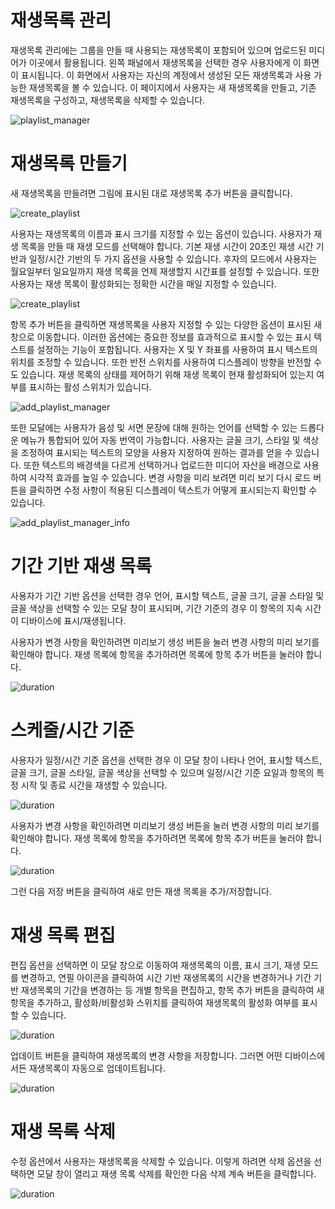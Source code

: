 # 재생목록 관리

<div class="description">

재생목록 관리에는 그룹을 만들 때 사용되는 재생목록이 포함되어 있으며 업로드된 미디어가 이곳에서 활용됩니다. 왼쪽 패널에서 재생목록을 선택한 경우 사용자에게 이 화면이 표시됩니다. 이 화면에서 사용자는 자신의 계정에서 생성된 모든 재생목록과 사용 가능한 재생목록을 볼 수 있습니다. 이 페이지에서 사용자는 새 재생목록을 만들고, 기존 재생목록을 구성하고, 재생목록을 삭제할 수 있습니다.

![playlist_manager](../images/image0503.png ":size=100%")

</div>

# 재생목록 만들기

<div class="description">

새 재생목록을 만들려면 그림에 표시된 대로 재생목록 추가 버튼을 클릭합니다.

![create_playlist](../images/image402.png ":size=100%")

사용자는 재생목록의 이름과 표시 크기를 지정할 수 있는 옵션이 있습니다. 사용자가 재생 목록을 만들 때 재생 모드를 선택해야 합니다. 기본 재생 시간이 20초인 재생 시간 기반과 일정/시간 기반의 두 가지 옵션을 사용할 수 있습니다. 후자의 모드에서 사용자는 월요일부터 일요일까지 재생 목록을 언제 재생할지 시간표를 설정할 수 있습니다. 또한 사용자는 재생 목록이 활성화되는 정확한 시간을 매일 지정할 수 있습니다.

![create_playlist](../images/image403.png ":size=100%")

항목 추가 버튼을 클릭하면 재생목록을 사용자 지정할 수 있는 다양한 옵션이 표시된 새 창으로 이동합니다. 이러한 옵션에는 중요한 정보를 효과적으로 표시할 수 있는 표시 텍스트를 설정하는 기능이 포함됩니다. 사용자는 X 및 Y 좌표를 사용하여 표시 텍스트의 위치를 조정할 수 있습니다. 또한 반전 스위치를 사용하여 디스플레이 방향을 반전할 수도 있습니다. 재생 목록의 상태를 제어하기 위해 재생 목록이 현재 활성화되어 있는지 여부를 표시하는 활성 스위치가 있습니다.

![add_playlist_manager](../images/image12.png ":size=100%")

또한 모달에는 사용자가 음성 및 서면 문장에 대해 원하는 언어를 선택할 수 있는 드롭다운 메뉴가 통합되어 있어 자동 번역이 가능합니다. 사용자는 글꼴 크기, 스타일 및 색상을 조정하여 표시되는 텍스트의 모양을 사용자 지정하여 원하는 결과를 얻을 수 있습니다. 또한 텍스트의 배경색을 다르게 선택하거나 업로드한 미디어 자산을 배경으로 사용하여 시각적 효과를 높일 수 있습니다. 변경 사항을 미리 보려면 미리 보기 다시 로드 버튼을 클릭하면 수정 사항이 적용된 디스플레이 텍스트가 어떻게 표시되는지 확인할 수 있습니다.

![add_playlist_manager_info](../images/image11.png ":size=100%")

</div>

# 기간 기반 재생 목록

<div class="description">

사용자가 기간 기반 옵션을 선택한 경우 언어, 표시할 텍스트, 글꼴 크기, 글꼴 스타일 및 글꼴 색상을 선택할 수 있는 모달 창이 표시되며, 기간 기준의 경우 이 항목의 지속 시간이 디바이스에 표시/재생됩니다.

사용자가 변경 사항을 확인하려면 미리보기 생성 버튼을 눌러 변경 사항의 미리 보기를 확인해야 합니다. 재생 목록에 항목을 추가하려면 목록에 항목 추가 버튼을 눌러야 합니다.

![duration](../images/image405.png ":size=100%")

</div>

# 스케줄/시간 기준

<div class="description">

사용자가 일정/시간 기준 옵션을 선택한 경우 이 모달 창이 나타나 언어, 표시할 텍스트, 글꼴 크기, 글꼴 스타일, 글꼴 색상을 선택할 수 있으며 일정/시간 기준 요일과 항목의 특정 시작 및 종료 시간을 재생할 수 있습니다.

![duration](../images/image406.png ":size=100%")

사용자가 변경 사항을 확인하려면 미리보기 생성 버튼을 눌러 변경 사항의 미리 보기를 확인해야 합니다. 재생 목록에 항목을 추가하려면 목록에 항목 추가 버튼을 눌러야 합니다.

![duration](../images/image407.png ":size=100%")

그런 다음 저장 버튼을 클릭하여 새로 만든 재생 목록을 추가/저장합니다.

</div>

# 재생 목록 편집

<div class="description">

편집 옵션을 선택하면 이 모달 창으로 이동하여 재생목록의 이름, 표시 크기, 재생 모드를 변경하고, 연필 아이콘을 클릭하여 시간 기반 재생목록의 시간을 변경하거나 기간 기반 재생목록의 기간을 변경하는 등 개별 항목을 편집하고, 항목 추가 버튼을 클릭하여 새 항목을 추가하고, 활성화/비활성화 스위치를 클릭하여 재생목록의 활성화 여부를 표시할 수 있습니다.

![duration](../images/image408.png ":size=100%")

업데이트 버튼을 클릭하여 재생목록의 변경 사항을 저장합니다. 그러면 어떤 디바이스에서든 재생목록이 자동으로 업데이트됩니다.

![duration](../images/playlist/playlistEditModal.png ":size=100%")

</div>

# 재생 목록 삭제

<div class="description">

수정 옵션에서 사용자는 재생목록을 삭제할 수 있습니다. 이렇게 하려면 삭제 옵션을 선택하면 모달 창이 열리고 재생 목록 삭제를 확인한 다음 삭제 계속 버튼을 클릭합니다.

![duration](../images/image410.png ":size=100%")

</div>
